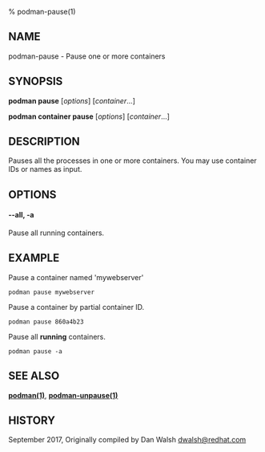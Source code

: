 % podman-pause(1)

## NAME
podman\-pause - Pause one or more containers

## SYNOPSIS
**podman pause** [*options*] [*container*...]

**podman container pause** [*options*] [*container*...]

## DESCRIPTION
Pauses all the processes in one or more containers.  You may use container IDs or names as input.

## OPTIONS

#### **--all**, **-a**

Pause all running containers.

## EXAMPLE

Pause a container named 'mywebserver'
```
podman pause mywebserver
```

Pause a container by partial container ID.
```
podman pause 860a4b23
```

Pause all **running** containers.
```
podman pause -a
```

## SEE ALSO
**[podman(1)](podman.1.md)**, **[podman-unpause(1)](podman-unpause.1.md)**

## HISTORY
September 2017, Originally compiled by Dan Walsh <dwalsh@redhat.com>
